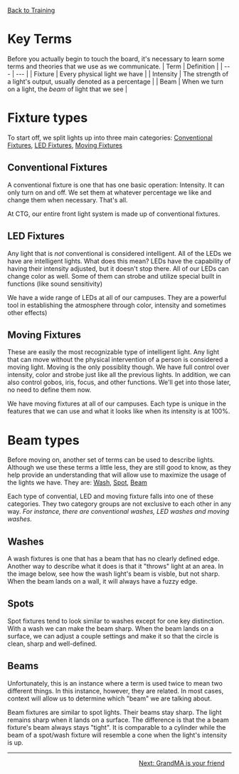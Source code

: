 <!-- TITLE: 201 - Terms and Defintions -->
<!-- SUBTITLE: The following theory are the building blocks for lighting at CT -->

[Back to Training](/lights/training)

# Key Terms
Before you actually begin to touch the board, it's necessary to learn some terms and theories that we use as we communicate.
| Term | Definition |
| --- | --- |
| Fixture | Every physical light we have |
| Intensity | The strength of a light's output, usually denoted as a percentage |
| Beam | When we turn on a light, the _beam_ of light that we see |
# Fixture types
To start off, we split lights up into three main categories: [Conventional Fixtures](#conventional-fixtures), [LED Fixtures](#led-fixtures), [Moving Fixtures](#moving-fixtures)

## Conventional Fixtures
A conventional fixture is one that has one basic operation: Intensity. It can only turn on and off. We set them at whatever percentage we like and change them when necessary. That's all.

At CTG, our entire front light system is made up of conventional fixtures.

## LED Fixtures
Any light that is *not* conventional is considered intelligent. All of the LEDs we have are intelligent lights. What does this mean? LEDs have the capability of having their intensity adjusted, but it doesn't stop there. All of our LEDs can change color as well. Some of them can strobe and utilize special built in functions (like sound sensitivity)

We have a wide range of LEDs at all of our campuses. They are a powerful tool in establishing the atmosphere through color, intensity and sometimes other effects)

## Moving Fixtures
These are easily the most recognizable type of intelligent light. Any light that can move without the physical intervention of a person is considered a moving light. Moving is the only possiblity though. We have full control over intensity, color and strobe just like all the previous lights. In addition, we can also control gobos, iris, focus, and other functions. We'll get into those later, no need to define them now.

We have moving fixtures at all of our campuses. Each type is unique in the features that we can use and what it looks like when its intensity is at 100%.

# Beam types
Before moving on, another set of terms can be used to describe lights. Although we use these terms a little less, they are still good to know, as they help provide an understanding that will allow use to maximize the usage of the lights we have. They are: [Wash](#washes), [Spot](#spots), [Beam](#beams)

Each type of convential, LED and moving fixture falls into one of these categories. They two category groups are not exclusive to each other in any way. 
_For instance, there are conventional washes, LED washes and moving washes._

## Washes
A wash fixtures is one that has a beam that has no clearly defined edge. Another way to describe what it does is that it "throws" light at an area. In the image below, see how the wash light's beam is visble, but not sharp. When the beam lands on a wall, it will always have a fuzzy edge.
## Spots
Spot fixtures tend to look similar to washes except for one key distinction. With a wash we can make the beam sharp. When the beam lands on a surface, we can adjust a couple settings and make it so that the circle is clean, sharp and well-defined.
## Beams
Unfortunately, this is an instance where a term is used twice to mean two different things. In this instance, however, they are related. In most cases, context will allow us to determine which "beam" we are talking about.

Beam fixtures are similar to spot lights. Their beams stay sharp. The light remains sharp when it lands on a surface. The difference is that the a beam fixture's beam always stays "tight". It is comparable to a cylinder while the beam of a spot/wash fixture will resemble a cone when the light's intensity is up.

---

<div style="text-align:right"><a href="/lights/training-pages/202">Next: GrandMA is your friend</a>&nbsp;&nbsp;&nbsp;&nbsp;</div>